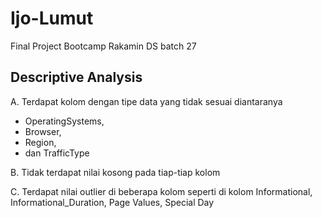 # Ijo-Lumut
Final Project Bootcamp Rakamin DS batch 27
## Descriptive Analysis

A. Terdapat kolom dengan tipe data yang tidak sesuai diantaranya <br>
- OperatingSystems, <br> 
- Browser, <br>
- Region, <br>
- dan TrafficType <br>

B. Tidak terdapat nilai kosong pada tiap-tiap kolom <br>

C. Terdapat nilai outlier di beberapa kolom seperti di kolom Informational, Informational_Duration, Page Values, Special Day
